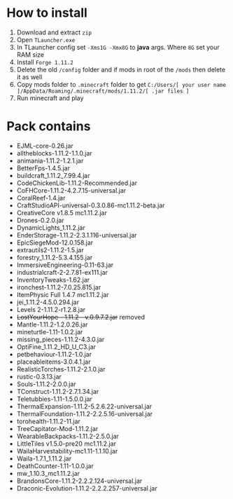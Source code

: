 # How to install
1. Download and extract `zip`
2. Open `TLauncher.exe`
3. In TLauncher config set `-Xms1G -Xmx8G` to **java** args. Where `8G` set your RAM size
3. Install `Forge 1.11.2`
4. Delete the old `/config` folder and if mods in root of the `/mods` then delete it as well
4. Copy mods folder to `.minecraft` folder to get `C:/Users/[ your user name ]/AppData/Roaming/.minecraft/mods/1.11.2/[ .jar files ]`
5. Run minecraft and play

# Pack contains
* EJML-core-0.26.jar
* alltheblocks-1.11.2-1.1.0.jar
* animania-1.11.2-1.2.1.jar
* BetterFps-1.4.5.jar
* buildcraft_1.11.2_7.99.4.jar
* CodeChickenLib-1.11.2-Recommended.jar
* CoFHCore-1.11.2-4.2.7.15-universal.jar
* CoralReef-1.4.jar
* CraftStudioAPI-universal-0.3.0.86-mc1.11.2-beta.jar
* CreativeCore v1.8.5 mc1.11.2.jar
* Drones-0.2.0.jar
* DynamicLights_1.11.2.jar
* EnderStorage-1.11.2-2.3.1.116-universal.jar
* EpicSiegeMod-12.0.158.jar
* extrautils2-1.11.2-1.5.jar
* forestry_1.11.2-5.3.4.155.jar
* ImmersiveEngineering-0.11-63.jar
* industrialcraft-2-2.7.81-ex111.jar
* InventoryTweaks-1.62.jar
* ironchest-1.11.2-7.0.25.815.jar
* ItemPhysic Full 1.4.7 mc1.11.2.jar
* jei_1.11.2-4.5.0.294.jar
* Levels 2-1.11.2-r1.2.8.jar
* ~~LostYourHope - 1.11.2 - v.0.9.7.2.jar~~ removed
* Mantle-1.11.2-1.2.0.26.jar
* mineturtle-1.11-1.0.2.jar
* missing_pieces-1.11.2-4.3.0.jar
* OptiFine_1.11.2_HD_U_C3.jar
* petbehaviour-1.11.2-1.0.jar
* placeableitems-3.0.4.1.jar
* RealisticTorches-1.11.2-2.1.0.jar
* rustic-0.3.13.jar
* Souls-1.11.2-2.0.0.jar
* TConstruct-1.11.2-2.7.1.34.jar
* Teletubbies-1.11-1.5.0.0.jar
* ThermalExpansion-1.11.2-5.2.6.22-universal.jar
* ThermalFoundation-1.11.2-2.2.5.16-universal.jar
* torohealth-1.11.2-11.jar
* TreeCapitator-Mod-1.11.2.jar
* WearableBackpacks-1.11.2-2.5.0.jar
* LittleTiles v1.5.0-pre20 mc1.11.2.jar
* WailaHarvestability-mc1.11-1.1.10.jar
* Waila-1.7.1_1.11.2.jar
* DeathCounter-1.11-1.0.0.jar
* mw_1.10.3_mc1.11.2.jar
* BrandonsCore-1.11.2-2.2.2.124-universal.jar
* Draconic-Evolution-1.11.2-2.2.2.257-universal.jar
